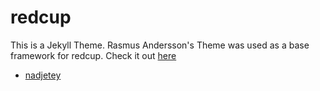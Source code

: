 redcup
======
This is a Jekyll Theme. Rasmus Andersson's Theme was used as a base framework for redcup.
Check it out [here](http://nadjetey.github.io/redcup/)

- [nadjetey](www.twitter.com/_nadjetey)
